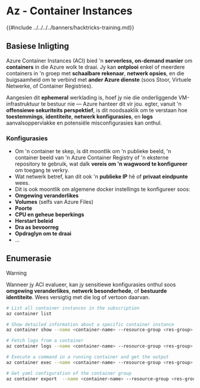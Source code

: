 # Az - Container Instances

{{#include ../../../../banners/hacktricks-training.md}}

## Basiese Inligting

Azure Container Instances (ACI) bied 'n **serverless, on-demand manier** om **containers** in die Azure wolk te draai. Jy kan **ontplooi** enkel of meerdere containers in 'n groep met **schaalbare rekenaar**, **netwerk opsies**, en die buigsaamheid om te verbind met **ander Azure dienste** (soos Stoor, Virtuele Netwerke, of Container Registries).

Aangesien dit **ephemeral** werklading is, hoef jy nie die onderliggende VM-infrastruktuur te bestuur nie — Azure hanteer dit vir jou. egter, vanuit 'n **offensiewe sekuriteits perspektief**, is dit noodsaaklik om te verstaan hoe **toestemmings**, **identiteite**, **netwerk konfigurasies**, en **logs** aanvalsoppervlakke en potensiële misconfigurasies kan onthul.

### Konfigurasies

- Om 'n container te skep, is dit moontlik om 'n publieke beeld, 'n container beeld van 'n Azure Container Registry of 'n eksterne repository te gebruik, wat dalk **vereis om 'n wagwoord te konfigureer** om toegang te verkry.
- Wat netwerk betref, kan dit ook 'n **publieke IP** hê of **privaat eindpunte** wees.
- Dit is ook moontlik om algemene docker instellings te konfigureer soos:
- **Omgewing veranderlikes**
- **Volumes** (selfs van Azure Files)
- **Poorte**
- **CPU en geheue beperkings**
- **Herstart beleid**
- **Dra as bevoorreg**
- **Opdraglyn om te draai**
- ...

## Enumerasie

> [!WARNING]
> Wanneer jy ACI evalueer, kan jy sensitiewe konfigurasies onthul soos **omgewing veranderlikes**, **netwerk besonderhede**, of **bestuurde identiteite**. Wees versigtig met die log of vertoon daarvan.
```bash
# List all container instances in the subscription
az container list

# Show detailed information about a specific container instance
az container show --name <container-name> --resource-group <res-group>

# Fetch logs from a container
az container logs --name <container-name> --resource-group <res-group>

# Execute a command in a running container and get the output
az container exec --name <container-name> --resource-group <res-group> --exec-command "ls"

# Get yaml configuration of the container group
az container export  --name <container-name> --resource-group <res-group>
```

